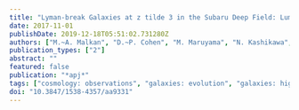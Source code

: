 ```yaml
---
title: "Lyman-break Galaxies at z tilde 3 in the Subaru Deep Field: Luminosity Function, Clustering, and [O III] Emission"
date: 2017-11-01
publishDate: 2019-12-18T05:51:02.731280Z
authors: ["M.~A. Malkan", "D.~P. Cohen", "M. Maruyama", "N. Kashikawa", "C. Ly", "S. Ishikawa", "K. Shimasaku", "M. Hayashi", "K. Motohara"]
publication_types: ["2"]
abstract: ""
featured: false
publication: "*apj*"
tags: ["cosmology: observations", "galaxies: evolution", "galaxies: high-redshift", "galaxies: luminosity function", "mass function", "galaxies: star formation", "large-scale structure of universe"]
doi: "10.3847/1538-4357/aa9331"
---
```


